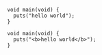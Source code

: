 ```
void main(void) {
  puts("hello world");
}
```

```
void main(void) {
  puts("<b>hello world</b>");
}
```


